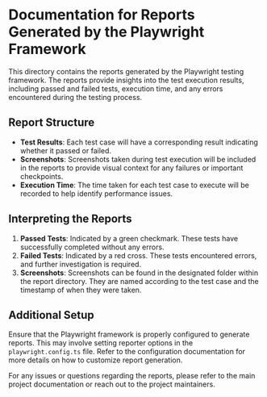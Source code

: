 # Documentation for Reports Generated by the Playwright Framework

This directory contains the reports generated by the Playwright testing framework. The reports provide insights into the test execution results, including passed and failed tests, execution time, and any errors encountered during the testing process.

## Report Structure

- **Test Results**: Each test case will have a corresponding result indicating whether it passed or failed.
- **Screenshots**: Screenshots taken during test execution will be included in the reports to provide visual context for any failures or important checkpoints.
- **Execution Time**: The time taken for each test case to execute will be recorded to help identify performance issues.

## Interpreting the Reports

1. **Passed Tests**: Indicated by a green checkmark. These tests have successfully completed without any errors.
2. **Failed Tests**: Indicated by a red cross. These tests encountered errors, and further investigation is required.
3. **Screenshots**: Screenshots can be found in the designated folder within the report directory. They are named according to the test case and the timestamp of when they were taken.

## Additional Setup

Ensure that the Playwright framework is properly configured to generate reports. This may involve setting reporter options in the `playwright.config.ts` file. Refer to the configuration documentation for more details on how to customize report generation.

For any issues or questions regarding the reports, please refer to the main project documentation or reach out to the project maintainers.